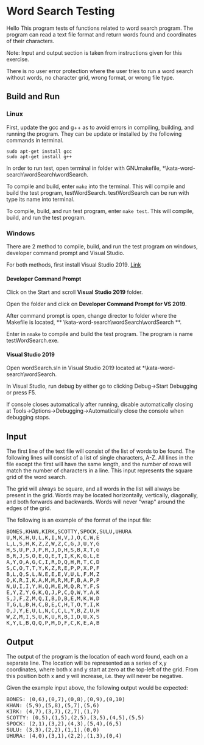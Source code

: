 Word Search Testing
================
Hello
This program tests of functions related to word search program. The program can read a text file format and return words found and coordinates of their characters.

Note: Input and output section is taken from instructions given for this exercise.

There is no user error protection where the user tries to run a word search without words, no character grid, wrong format, or wrong file type. 

## Build and Run ##
### Linux ###
First, update the gcc and g++ as to avoid errors in compiling, building, and running the program. They can be update or installed by the following commands in terminal.
```
sudo apt-get install gcc
sudo apt-get install g++
```
In order to run test, open terminal in folder with GNUmakefile, *\kata-word-search\wordSearch\wordSearch.

To compile and build, enter `make` into the terminal. This will compile and build the test program, testWordSearch. testWordSearch can be run with type its name into terminal.

To compile, build, and run test program, enter `make test`. This will compile, build, and run the test program.

### Windows ###
There are 2 method to compile, build, and run the test program on windows, developer command prompt and Visual Studio.

For both methods, first install Visual Studio 2019. [Link](https://visualstudio.microsoft.com/)

#### Developer Command Prompt ####
Click on the Start and scroll **Visual Studio 2019** folder.

Open the folder and click on **Developer Command Prompt for VS 2019**.

After command prompt is open, change director to folder where the Makefile is located, ** \kata-word-search\wordSearch\wordSearch **.

Enter in `nmake` to compile and build the test program. The program is name testWordSearch.exe.

#### Visual Studio 2019 ####
Open wordSearch.sln in Visual Studio 2019 located at *\kata-word-search\wordSearch.

In Visual Studio, run debug by either go to clicking Debug->Start Debugging or press F5.

If console closes automatically after running, disable automatically closing at Tools->Options->Debugging->Automatically close the console when debugging stops.

## Input ##

The first line of the text file will consist of the list of words to be found.  The following lines will consist of a list of single characters, A-Z. All lines in the file except the first will have the same length, and the number of rows will match the number of characters in a line.  This input represents the square grid of the word search.

The grid will always be square, and all words in the list will always be present in the grid. Words may be located horizontally, vertically, diagonally, and both forwards and backwards.  Words will never "wrap" around the edges of the grid.

The following is an example of the format of the input file:

<pre>
BONES,KHAN,KIRK,SCOTTY,SPOCK,SULU,UHURA
U,M,K,H,U,L,K,I,N,V,J,O,C,W,E
L,L,S,H,K,Z,Z,W,Z,C,G,J,U,Y,G
H,S,U,P,J,P,R,J,D,H,S,B,X,T,G
B,R,J,S,O,E,Q,E,T,I,K,K,G,L,E
A,Y,O,A,G,C,I,R,D,Q,H,R,T,C,D
S,C,O,T,T,Y,K,Z,R,E,P,P,X,P,F
B,L,Q,S,L,N,E,E,E,V,U,L,F,M,Z
O,K,R,I,K,A,M,M,R,M,F,B,A,P,P
N,U,I,I,Y,H,Q,M,E,M,Q,R,Y,F,S
E,Y,Z,Y,G,K,Q,J,P,C,Q,W,Y,A,K
S,J,F,Z,M,Q,I,B,D,B,E,M,K,W,D
T,G,L,B,H,C,B,E,C,H,T,O,Y,I,K
O,J,Y,E,U,L,N,C,C,L,Y,B,Z,U,H
W,Z,M,I,S,U,K,U,R,B,I,D,U,X,S
K,Y,L,B,Q,Q,P,M,D,F,C,K,E,A,B
</pre>

## Output ##
The output of the program is the location of each word found, each on a separate line.  The location will be represented as a series of x,y coordinates, where both x and y start at zero at the top-left of the grid.  From this position both x and y will increase, i.e. they will never be negative.

Given the example input above, the following output would be expected:

<pre>
BONES: (0,6),(0,7),(0,8),(0,9),(0,10)
KHAN: (5,9),(5,8),(5,7),(5,6)
KIRK: (4,7),(3,7),(2,7),(1,7)
SCOTTY: (0,5),(1,5),(2,5),(3,5),(4,5),(5,5)
SPOCK: (2,1),(3,2),(4,3),(5,4),(6,5)
SULU: (3,3),(2,2),(1,1),(0,0)
UHURA: (4,0),(3,1),(2,2),(1,3),(0,4)
</pre>
